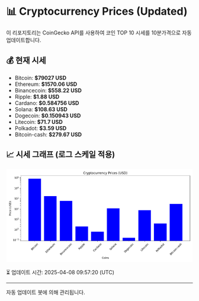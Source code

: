 
# 📊 Cryptocurrency Prices (Updated)

이 리포지토리는 CoinGecko API를 사용하여 코인 TOP 10 시세를 10분가격으로 자동 업데이트합니다.

## 💰 현재 시세
- Bitcoin: **$79027 USD**
- Ethereum: **$1570.06 USD**
- Binancecoin: **$558.22 USD**
- Ripple: **$1.88 USD**
- Cardano: **$0.584756 USD**
- Solana: **$108.63 USD**
- Dogecoin: **$0.150943 USD**
- Litecoin: **$71.7 USD**
- Polkadot: **$3.59 USD**
- Bitcoin-cash: **$279.67 USD**

## 📈 시세 그래프 (로그 스케일 적용)
![Crypto Prices](crypto_prices.png)

⏳ 업데이트 시간: 2025-04-08 09:57:20 (UTC)

---
자동 업데이트 봇에 의해 관리됩니다.
